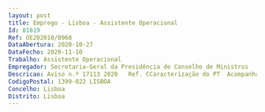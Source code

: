 ```yaml
--- 
layout: post
title: Emprego - Lisboa - Assistente Operacional
Id: 81619
Ref: OE202010/0968
DataAbertura: 2020-10-27
DataFecho: 2020-11-10
Trabalho: Assistente Operacional
Empregador: Secretaria-Geral da Presidência de Conselho de Ministros
Descricao: Aviso n.º 17113 2020   Ref. CCaracterização do PT  Acompanhar a gestão de contratos diversos, designadamente  Acompanhar as ações externas de assistência técnica e de manutenção  Realizar tarefas de arrumação e distribuição  Assinalar a aquisição de artigos necessários ao regular funcionamento do serviço de manutenções  Colaborar na realização de inventários periódicos Executar outras tarefas simples, não especificadas, de caráter manual e exigindo principalmente esforço físico e conhecimentos práticos  Realizar outras atividades, não especificadas anteriormente, de igual complexidade funcional, que sejam necessárias à prossecução dos objetivos e bom funcionamento do  serviço e dos vários espaços que integram a Secretaria Geral da Presidência do Conselho de Ministros.
CodigoPostal: 1399-022 LISBOA
Concelho: Lisboa
Distrito: Lisboa
--- 
```

